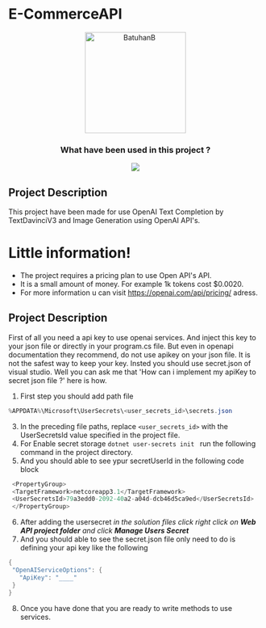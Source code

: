 # E-CommerceAPI

<div align="center">
<img alt="BatuhanB" width="200" height="200" src="https://user-images.githubusercontent.com/56514839/200259435-347a3bdd-e062-4338-b2e3-21f86c547106.png"/>

<h3>What have been used in this project ?</h3>
 <img src="https://img.shields.io/badge/C%23-239120?style=for-the-badge&logo=c-sharp&logoColor=white"/>
 <!--<img src="https://img.shields.io/badge/PostgreSQL-316192?style=for-the-badge&logo=postgresql&logoColor=white"/>-->
</div>

## Project Description
This project have been made for use OpenAI Text Completion by TextDavinciV3 and Image Generation using OpenAI API's. 
# Little information!
 - The project requires a pricing plan to use Open API's API.
 - It is a small amount of money. For example 1k tokens cost $0.0020.
 - For more information u can visit https://openai.com/api/pricing/ adress.

## Project Description 

First of all you need a api key to use openai services. And inject this key to your json file or directly in your program.cs file. But even in openapi documentation they recommend, do not use apikey on your json file. It is not the safest way to keep your key. Insted you should use secret.json of visual studio. Well you can ask me that 'How can i implement my apiKey to secret json file ?' here is how.
 1. First step you should add path file 
 ```csharp
 %APPDATA%\Microsoft\UserSecrets\<user_secrets_id>\secrets.json 
 ```
 3. In the preceding file paths, replace ``` <user_secrets_id> ``` with the UserSecretsId value specified in the project file.
 4. For Enable secret storage ``` dotnet user-secrets init  ``` run the following command in the project directory.
 5. And you should able to see ypur secretUserId in the following code block
 ```csharp
  <PropertyGroup>
  <TargetFramework>netcoreapp3.1</TargetFramework>
  <UserSecretsId>79a3edd0-2092-40a2-a04d-dcb46d5ca9ed</UserSecretsId>
  </PropertyGroup>
  ```
 6. After adding the usersecret *in the solution files click right click on **Web API project folder** and click **Manage Users Secret*** 
 7. And you should able to see the secret.json file only need to do is defining your api key like the following 
 ```csharp 
 {
  "OpenAIServiceOptions": {
    "ApiKey": "____"
  }
}
 
 ```
 8. Once you have done that you are ready to write methods to use services.
